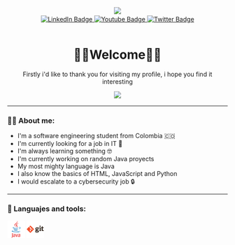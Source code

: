 
<!--

https://media.giphy.com/media/UqxVRm1IaaIGk/giphy.gif
-->
<div align="center">
  <img src="https://media.giphy.com/media/3oriNLx3dUqFgVi86I/giphy.gif" width="150"/>
</div>

<div id="badges" align="center">
  <a href="https://www.linkedin.com/in/johann-felipe-toncon-poveda-445159209/">
    <img src="https://img.shields.io/badge/LinkedIn-blue?style=for-the-badge&logo=linkedin&logoColor=white" alt="LinkedIn Badge"/>
  </a>
  <a href="https://www.youtube.com/channel/UCBtxPYJKskpdga3iEl7zL3Q">
    <img src="https://img.shields.io/badge/YouTube-red?style=for-the-badge&logo=youtube&logoColor=white" alt="Youtube Badge"/>
  </a>
  <a href="https://www.instagram.com/root.johann/">
    <img src="https://img.shields.io/badge/Instagram-blue?style=for-the-badge&logo=instagram&logoColor=white" alt="Twitter Badge"/>
  </a>
</div>
<div align="center">
  <img src="https://komarev.com/ghpvc/?username=DevJohann&style=flat-square&color=blue" alt=""/>
</div>

<h1 align='center'>👨‍💻Welcome👨‍💻</h1>
<div align="center">
  <p>Firstly i'd like to thank you for visiting my profile, i hope you find it interesting</p>
</div>

<div align="center">
  <img src="https://media.giphy.com/media/UqxVRm1IaaIGk/giphy.gif" width="300"/>
</div>

---

### 👨‍💻 About me:

- I'm a software engineering student from Colombia 🇨🇴
- I'm currently looking for a job in IT 🦾
- I'm always learning something 🤓
- I'm currently working on random Java proyects
- My most mighty language is Java
- I also know the basics of HTML, JavaScript and Python
- I would escalate to a cybersecurity job 🔒

---

### 🧠 Languajes and tools:

<div>
   <img src="https://github.com/devicons/devicon/blob/master/icons/java/java-original-wordmark.svg" title="Java" **alt="Java" width="40" height="40"/>
   <img src="https://github.com/devicons/devicon/blob/master/icons/git/git-original-wordmark.svg" title="Git" **alt="Git" width="40" height="40"/>
</div>
<!--
Here are some ideas to get you started:

- 🔭 I’m currently working on ...
- 🌱 I’m currently learning ...
- 👯 I’m looking to collaborate on ...
- 🤔 I’m looking for help with ...
- 💬 Ask me about ...
- 📫 How to reach me: ...
- 😄 Pronouns: ...
- ⚡ Fun fact: ...

-->
